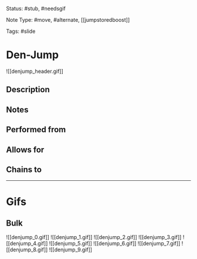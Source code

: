 Status: #stub, #needsgif 

Note Type: #move, #alternate, [[jumpstoredboost]]

Tags: #slide 

# Den-Jump
![[denjump_header.gif]]
## Description


## Notes


## Performed from


## Allows for


## Chains to


___
# Gifs
## Bulk
![[denjump_0.gif]]
![[denjump_1.gif]]
![[denjump_2.gif]]
![[denjump_3.gif]]
![[denjump_4.gif]]
![[denjump_5.gif]]
![[denjump_6.gif]]
![[denjump_7.gif]]
![[denjump_8.gif]]
![[denjump_9.gif]]